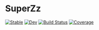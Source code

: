 # SuperZz

[![Stable](https://img.shields.io/badge/docs-stable-blue.svg)](https://a-r-n-o-l-d.github.io/SuperZz.jl/stable/)
[![Dev](https://img.shields.io/badge/docs-dev-blue.svg)](https://a-r-n-o-l-d.github.io/SuperZz.jl/dev/)
[![Build Status](https://github.com/a-r-n-o-l-d/SuperZz.jl/actions/workflows/CI.yml/badge.svg?branch=main)](https://github.com/a-r-n-o-l-d/SuperZz.jl/actions/workflows/CI.yml?query=branch%3Amain)
[![Coverage](https://codecov.io/gh/a-r-n-o-l-d/SuperZz.jl/branch/main/graph/badge.svg)](https://codecov.io/gh/a-r-n-o-l-d/SuperZz.jl)
